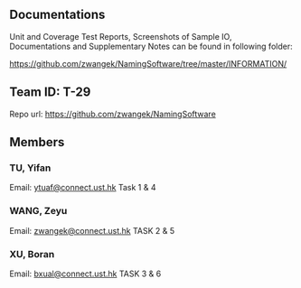 ## Documentations

Unit and Coverage Test Reports, Screenshots of Sample IO, Documentations and Supplementary Notes can be found in following folder:

https://github.com/zwangek/NamingSoftware/tree/master/INFORMATION/

## Team ID: T-29

Repo url: https://github.com/zwangek/NamingSoftware

## Members

### TU, Yifan 
Email: ytuaf@connect.ust.hk
Task 1 & 4
### WANG, Zeyu 
Email: zwangek@connect.ust.hk 
TASK 2 & 5
### XU, Boran 
Email: bxual@connect.ust.hk
TASK 3 & 6

